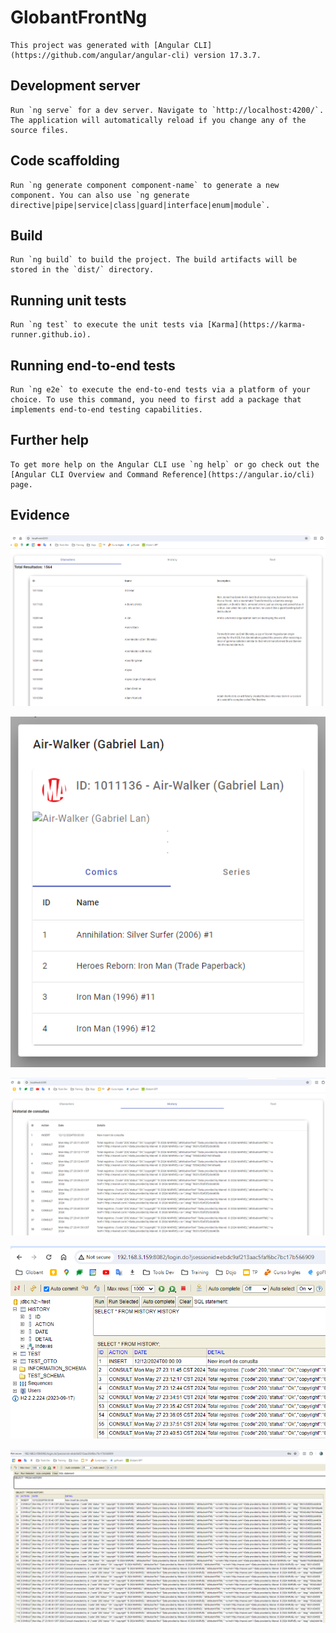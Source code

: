 # GlobantFrontNg

    This project was generated with [Angular CLI](https://github.com/angular/angular-cli) version 17.3.7.

## Development server

    Run `ng serve` for a dev server. Navigate to `http://localhost:4200/`. The application will automatically reload if you change any of the source files.

## Code scaffolding

    Run `ng generate component component-name` to generate a new component. You can also use `ng generate directive|pipe|service|class|guard|interface|enum|module`.

## Build

    Run `ng build` to build the project. The build artifacts will be stored in the `dist/` directory.

## Running unit tests

    Run `ng test` to execute the unit tests via [Karma](https://karma-runner.github.io).

## Running end-to-end tests

    Run `ng e2e` to execute the end-to-end tests via a platform of your choice. To use this command, you need to first add a package that implements end-to-end testing capabilities.

## Further help

    To get more help on the Angular CLI use `ng help` or go check out the [Angular CLI Overview and Command Reference](https://angular.io/cli) page.

## Evidence

![Total of records retrieved from the api](https://github.com/OttoOlea/globant-front-ng/blob/main/src/assets/total_records_characters.png)

![Pop-up when is clecked an charecter](https://github.com/OttoOlea/globant-front-ng/blob/main/src/assets/pop_up_chracter.png)

![Total of records from history of consults](https://github.com/OttoOlea/globant-front-ng/blob/main/src/assets/total_records_history.png)

![Table History](https://github.com/OttoOlea/globant-front-ng/blob/main/src/assets/db_h2.png)

![Total of records in H2 Database](https://github.com/OttoOlea/globant-front-ng/blob/main/src/assets/total_records_h2.png)
